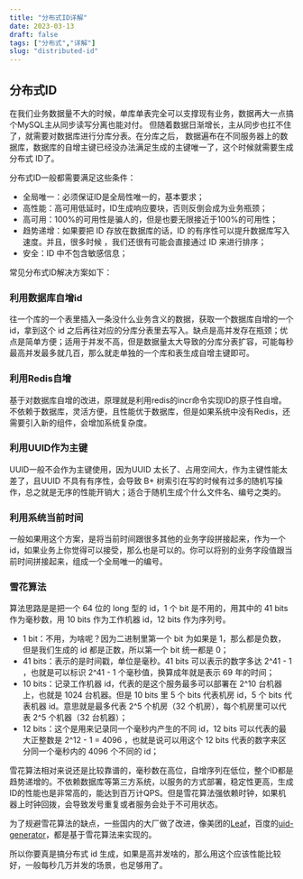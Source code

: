 ```yaml
---
title: "分布式ID详解"
date: 2023-03-13
draft: false
tags: ["分布式","详解"]
slug: "distributed-id"
---
```



## 分布式ID
在我们业务数据量不大的时候，单库单表完全可以支撑现有业务，数据再大一点搞个MySQL主从同步读写分离也能对付。
但随着数据日渐增长，主从同步也扛不住了，就需要对数据库进行分库分表。在分库之后， 数据遍布在不同服务器上的数据库，数据库的自增主键已经没办法满足生成的主键唯一了，这个时候就需要生成分布式 ID了。

分布式ID一般都需要满足这些条件：
- 全局唯一：必须保证ID是全局性唯一的，基本要求；
- 高性能：高可用低延时，ID生成响应要块，否则反倒会成为业务瓶颈；
- 高可用：100%的可用性是骗人的，但是也要无限接近于100%的可用性；
- 趋势递增：如果要把 ID 存放在数据库的话，ID 的有序性可以提升数据库写入速度。并且，很多时候 ，我们还很有可能会直接通过 ID 来进行排序；
- 安全：ID 中不包含敏感信息；

常见分布式ID解决方案如下：

### 利用数据库自增id
往一个库的一个表里插入一条没什么业务含义的数据，获取一个数据库自增的一个 id，拿到这个 id 之后再往对应的分库分表里去写入。缺点是高并发存在瓶颈；优点是简单方便；适用于并发不高，但是数据量太大导致的分库分表扩容，可能每秒最高并发最多就几百，那么就走单独的一个库和表生成自增主键即可。

### 利用Redis自增
基于对数据库自增的改进，原理就是利用redis的incr命令实现ID的原子性自增。不依赖于数据库，灵活方便，且性能优于数据库，但是如果系统中没有Redis，还需要引入新的组件，会增加系统复杂度。

### 利用UUID作为主键
UUID一般不会作为主键使用，因为UUID 太长了、占用空间大，作为主键性能太差了，且UUID 不具有有序性，会导致 B+ 树索引在写的时候有过多的随机写操作，总之就是无序的性能开销大；适合于随机生成个什么文件名、编号之类的。

### 利用系统当前时间
一般如果用这个方案，是将当前时间跟很多其他的业务字段拼接起来，作为一个 id，如果业务上你觉得可以接受，那么也是可以的。你可以将别的业务字段值跟当前时间拼接起来，组成一个全局唯一的编号。

### 雪花算法
算法思路是是把一个 64 位的 long 型的 id，1 个 bit 是不用的，用其中的 41 bits 作为毫秒数，用 10 bits 作为工作机器 id，12 bits 作为序列号。
- 1 bit：不用，为啥呢？因为二进制里第一个 bit 为如果是 1，那么都是负数，但是我们生成的 id 都是正数，所以第一个 bit 统一都是 0；
- 41 bits：表示的是时间戳，单位是毫秒。41 bits 可以表示的数字多达 2^41 - 1 ，也就是可以标识 2^41 - 1 个毫秒值，换算成年就是表示 69 年的时间；
- 10 bits：记录工作机器 id，代表的是这个服务最多可以部署在 2^10 台机器上，也就是 1024 台机器。但是 10 bits 里 5 个 bits 代表机房 id，5 个 bits 代表机器 id。意思就是最多代表 2^5 个机房（32 个机房），每个机房里可以代表 2^5 个机器（32 台机器）；
- 12 bits：这个是用来记录同一个毫秒内产生的不同 id，12 bits 可以代表的最大正整数是 2^12 - 1 = 4096 ，也就是说可以用这个 12 bits 代表的数字来区分同一个毫秒内的 4096 个不同的 id；

雪花算法相对来说还是比较靠谱的，毫秒数在高位，自增序列在低位，整个ID都是趋势递增的。不依赖数据库等第三方系统，以服务的方式部署，稳定性更高，生成ID的性能也是非常高的，能达到百万计QPS。但是雪花算法强依赖时钟，如果机器上时钟回拨，会导致发号重复或者服务会处于不可用状态。

为了规避雪花算法的缺点，一些国内的大厂做了改进，像美团的[Leaf](https://github.com/Meituan-Dianping/Leaf)，百度的[uid-generator](https://github.com/baidu/uid-generator)，都是基于雪花算法来实现的。

所以你要真是搞分布式 id 生成，如果是高并发啥的，那么用这个应该性能比较好，一般每秒几万并发的场景，也足够用了。


